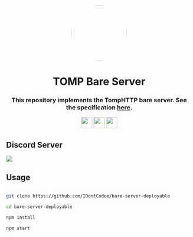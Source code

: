 <div align="center">

<img style="border-radius:50%" height="150px" src="https://raw.githubusercontent.com/IDontCodee/bare-server-deployable/main/logo.png">

<h1>TOMP Bare Server</h1>

<h3>This repository implements the TompHTTP bare server. See the specification <a href="https://github.com/tomphttp/specifications/blob/master/BareServer.md">here</a>.</h3>

<a href="https://heroku.com/deploy?template=https://github.com/IDontCodee/bare-server-deployable"><img height="30px" src="https://img.shields.io/badge/heroku-%23430098.svg?style=for-the-badge&logo=heroku&logoColor=white"><img></a>
<a href="https://repl.it/github/IDontCodee/bare-server-deployable"><img height="30px" src="https://raw.githubusercontent.com/IDontCodee/Incognito/main/deploy/replit.svg"><img></a>
<a href="https://railway.app/new/template?template=https://github.com/IDontCodee/bare-server-deployable"><img height="30px" src="https://img.shields.io/badge/Railway-%234f0599.svg?style=for-the-badge&logo=railway&logoColor=white"><img></a>
</div>

## Discord Server

<a class="discord-widget" href="https://discord.gg/J3VPy5Vy8x" title="Join us on Discord">
<img src="https://invidget.switchblade.xyz/J3VPy5Vy8x?theme=light"></a>

## Usage

```bash

git clone https://github.com/IDontCodee/bare-server-deployable

cd bare-server-deployable

npm install

npm start

```
